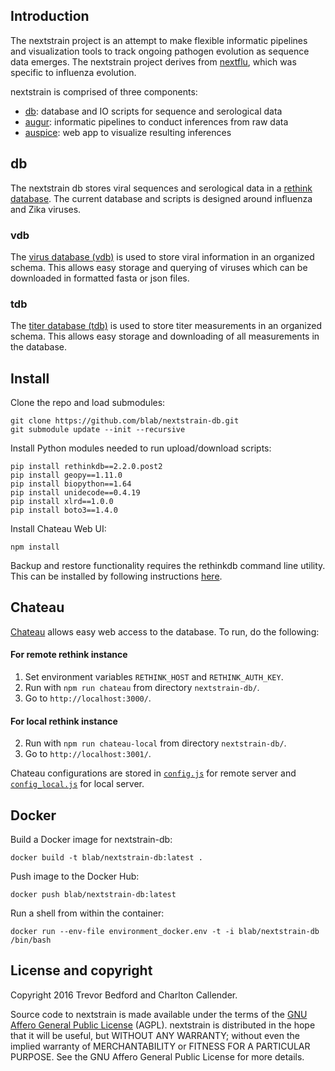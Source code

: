 ## Introduction

The nextstrain project is an attempt to make flexible informatic pipelines and visualization tools to track ongoing pathogen evolution as sequence data emerges. The nextstrain project derives from [nextflu](https://github.com/blab/nextflu), which was specific to influenza evolution.

nextstrain is comprised of three components:

* [db](https://github.com/blab/nextstrain-db): database and IO scripts for sequence and serological data
* [augur](https://github.com/blab/nextstrain-augur): informatic pipelines to conduct inferences from raw data
* [auspice](https://github.com/blab/nextstrain-auspice): web app to visualize resulting inferences

## db

The nextstrain db stores viral sequences and serological data in a [rethink database](RETHINKDB.md). The current database and scripts is designed around influenza and Zika viruses.

### vdb

The [virus database (vdb)](vdb/) is used to store viral information in an organized schema. This allows easy storage and querying of viruses which can be downloaded in formatted fasta or json files.

### tdb

The [titer database (tdb)](tdb/) is used to store titer measurements in an organized schema. This allows easy storage and downloading of all measurements in the database.

## Install

Clone the repo and load submodules:

    git clone https://github.com/blab/nextstrain-db.git
    git submodule update --init --recursive

Install Python modules needed to run upload/download scripts:

    pip install rethinkdb==2.2.0.post2
    pip install geopy==1.11.0
    pip install biopython==1.64
    pip install unidecode==0.4.19
    pip install xlrd==1.0.0
	pip install boto3==1.4.0

Install Chateau Web UI:

    npm install

Backup and restore functionality requires the rethinkdb command line utility. This can be installed by following instructions [here](http://www.rethinkdb.com/docs/install/).

## Chateau

[Chateau](https://github.com/blab/chateau/) allows easy web access to the database. To run, do the following:

#### For remote rethink instance

1. Set environment variables `RETHINK_HOST` and `RETHINK_AUTH_KEY`.
2. Run with `npm run chateau` from directory `nextstrain-db/`.
3. Go to `http://localhost:3000/`.

#### For local rethink instance

2. Run with `npm run chateau-local` from directory `nextstrain-db/`.
3. Go to `http://localhost:3001/`.

Chateau configurations are stored in [`config.js`](config.js) for remote server and [`config_local.js`](config_local.js) for local server.

## Docker

Build a Docker image for nextstrain-db:

    docker build -t blab/nextstrain-db:latest .

Push image to the Docker Hub:

    docker push blab/nextstrain-db:latest

Run a shell from within the container:

    docker run --env-file environment_docker.env -t -i blab/nextstrain-db /bin/bash

## License and copyright

Copyright 2016 Trevor Bedford and Charlton Callender.

Source code to nextstrain is made available under the terms of the [GNU Affero General Public License](LICENSE.txt) (AGPL). nextstrain is distributed in the hope that it will be useful, but WITHOUT ANY WARRANTY; without even the implied warranty of MERCHANTABILITY or FITNESS FOR A PARTICULAR PURPOSE. See the GNU Affero General Public License for more details.

